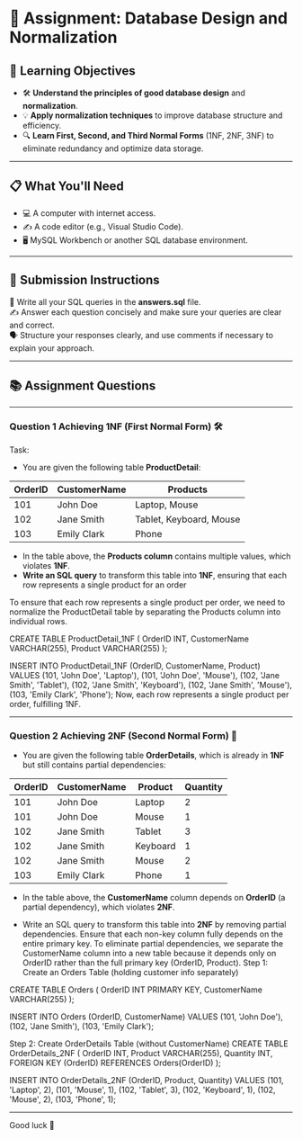 # 📝 Assignment: Database Design and Normalization

## 🎯 **Learning Objectives**
* 🛠️ **Understand the principles of good database design** and **normalization**.
* 💡 **Apply normalization techniques** to improve database structure and efficiency.
* 🔍 **Learn First, Second, and Third Normal Forms** (1NF, 2NF, 3NF) to eliminate redundancy and optimize data storage.

---

## 📋 **What You'll Need**
* 💻 A computer with internet access.
* ✍️ A code editor (e.g., Visual Studio Code).
* 🖥️ MySQL Workbench or another SQL database environment.

---


## 📝 Submission Instructions  
📂 Write all your SQL queries in the **answers.sql** file.  
✍️ Answer each question concisely and make sure your queries are clear and correct.  
🗣️ Structure your responses clearly, and use comments if necessary to explain your approach.

--- 

## 📚 Assignment Questions

---

### Question 1 Achieving 1NF (First Normal Form) 🛠️
Task:
- You are given the following table **ProductDetail**:

| OrderID | CustomerName  | Products                        |
|---------|---------------|---------------------------------|
| 101     | John Doe      | Laptop, Mouse                   |
| 102     | Jane Smith    | Tablet, Keyboard, Mouse         |
| 103     | Emily Clark   | Phone                           |


- In the table above, the **Products column** contains multiple values, which violates **1NF**.
- **Write an SQL query** to transform this table into **1NF**, ensuring that each row represents a single product for an order



To ensure that each row represents a single product per order, we need to normalize the ProductDetail table by separating the Products column into individual rows.


CREATE TABLE ProductDetail_1NF (
    OrderID INT,
    CustomerName VARCHAR(255),
    Product VARCHAR(255)
);

INSERT INTO ProductDetail_1NF (OrderID, CustomerName, Product)
VALUES
    (101, 'John Doe', 'Laptop'),
    (101, 'John Doe', 'Mouse'),
    (102, 'Jane Smith', 'Tablet'),
    (102, 'Jane Smith', 'Keyboard'),
    (102, 'Jane Smith', 'Mouse'),
    (103, 'Emily Clark', 'Phone');
Now, each row represents a single product per order, fulfilling 1NF.



    

--- 

### Question 2 Achieving 2NF (Second Normal Form) 🧩

- You are given the following table **OrderDetails**, which is already in **1NF** but still contains partial dependencies:

| OrderID | CustomerName  | Product      | Quantity |
|---------|---------------|--------------|----------|
| 101     | John Doe      | Laptop       | 2        |
| 101     | John Doe      | Mouse        | 1        |
| 102     | Jane Smith    | Tablet       | 3        |
| 102     | Jane Smith    | Keyboard     | 1        |
| 102     | Jane Smith    | Mouse        | 2        |
| 103     | Emily Clark   | Phone        | 1        |

- In the table above, the **CustomerName** column depends on **OrderID** (a partial dependency), which violates **2NF**. 


- Write an SQL query to transform this table into **2NF** by removing partial dependencies. Ensure that each non-key column fully depends on the entire primary key.
To eliminate partial dependencies, we separate the CustomerName column into a new table because it depends only on OrderID rather than the full primary key (OrderID, Product).
Step 1: Create an Orders Table (holding customer info separately)


CREATE TABLE Orders (
    OrderID INT PRIMARY KEY,
    CustomerName VARCHAR(255)
);

INSERT INTO Orders (OrderID, CustomerName)
VALUES
    (101, 'John Doe'),
    (102, 'Jane Smith'),
    (103, 'Emily Clark');

Step 2: Create OrderDetails Table (without CustomerName)
CREATE TABLE OrderDetails_2NF (
    OrderID INT,
    Product VARCHAR(255),
    Quantity INT,
    FOREIGN KEY (OrderID) REFERENCES Orders(OrderID)
);

INSERT INTO OrderDetails_2NF (OrderID, Product, Quantity)
VALUES
    (101, 'Laptop', 2),
    (101, 'Mouse', 1),
    (102, 'Tablet', 3),
    (102, 'Keyboard', 1),
    (102, 'Mouse', 2),
    (103, 'Phone', 1);
    
---
Good luck 🚀
